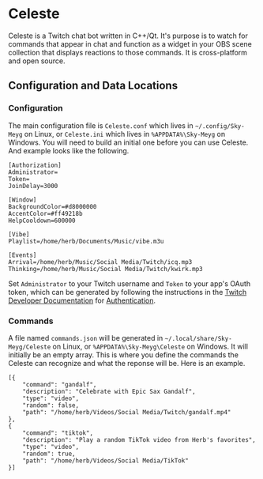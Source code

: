 # Celeste

Celeste is a Twitch chat bot written in C++/Qt. It's purpose is to watch for commands that appear in chat and function as a widget in your OBS scene collection that displays reactions to those commands. It is cross-platform and open source.

## Configuration and Data Locations

### Configuration

The main configuration file is `Celeste.conf` which lives in `~/.config/Sky-Meyg` on Linux, or `Celeste.ini` which lives in `%APPDATA%\Sky-Meyg` on Windows. You will need to build an initial one before you can use Celeste. And example looks like the following.

```
[Authorization]
Administrator=
Token=
JoinDelay=3000

[Window]
BackgroundColor=#d8000000
AccentColor=#ff49218b
HelpCooldown=600000

[Vibe]
Playlist=/home/herb/Documents/Music/vibe.m3u

[Events]
Arrival=/home/herb/Music/Social Media/Twitch/icq.mp3
Thinking=/home/herb/Music/Social Media/Twitch/kwirk.mp3
```

Set `Administrator` to your Twitch username and `Token` to your app's OAuth token, which can be generated by following the instructions in the [Twitch Developer Documentation](https://dev.twitch.tv/docs) for [Authentication](https://dev.twitch.tv/docs/authentication).

### Commands

A file named `commands.json` will be generated in `~/.local/share/Sky-Meyg/Celeste` on Linux, or `%APPDATA%\Sky-Meyg\Celeste` on Windows. It will initially be an empty array. This is where you define the commands the Celeste can recognize and what the reponse will be. Here is an example.

```
[{
    "command": "gandalf",
    "description": "Celebrate with Epic Sax Gandalf",
    "type": "video",
    "random": false,
    "path": "/home/herb/Videos/Social Media/Twitch/gandalf.mp4"
},
{
    "command": "tiktok",
    "description": "Play a random TikTok video from Herb's favorites",
    "type": "video",
    "random": true,
    "path": "/home/herb/Videos/Social Media/TikTok"
}]
```
